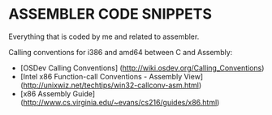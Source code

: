 # ASSEMBLER CODE SNIPPETS

Everything that is coded by me and related to assembler.

Calling conventions for i386 and amd64 between C and Assembly:
* [OSDev Calling Conventions] (http://wiki.osdev.org/Calling_Conventions)
* [Intel x86 Function-call Conventions - Assembly View] (http://unixwiz.net/techtips/win32-callconv-asm.html)
* [x86 Assembly Guide] (http://www.cs.virginia.edu/~evans/cs216/guides/x86.html)
